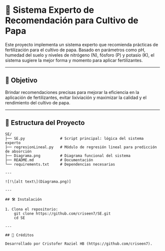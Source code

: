# 🌱 Sistema Experto de Recomendación para Cultivo de Papa

Este proyecto implementa un sistema experto que recomienda prácticas de fertilización para el cultivo de papa. Basado en parámetros como pH, humedad del suelo y niveles de nitrógeno (N), fósforo (P) y potasio (K), el sistema sugiere la mejor forma y momento para aplicar fertilizantes.

---

## 🧠 Objetivo

Brindar recomendaciones precisas para mejorar la eficiencia en la aplicación de fertilizantes, evitar lixiviación y maximizar la calidad y el rendimiento del cultivo de papa.

---

## 📁 Estructura del Proyecto

```plaintext
SE/
├── SE.py                # Script principal: lógica del sistema experto
├── regresionLineal.py   # Módulo de regresión lineal para predicción de absorción
├── Diagrama.png         # Diagrama funcional del sistema
├── README.md            # Documentación
└── requirements.txt     # Dependencias necesarias

---

![!\[alt text\](Diagrama.png)]

---

## 🛠️ Instalación

1. Clona el repositorio:
    git clone https://github.com/criseen7/SE.git
    cd SE

---

## 👥 Créditos

Desarrollado por Cristofer Raziel HB (https://github.com/criseen7).
